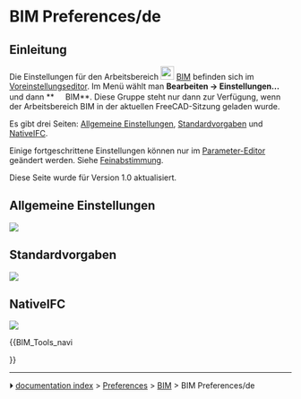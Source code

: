 # BIM Preferences/de
## Einleitung

Die Einstellungen für den Arbeitsbereich <img alt="" src=images/Workbench_BIM.svg  style="width:24px;"> [BIM](BIM_Workbench/de.md) befinden sich im [Voreinstellungseditor](Preferences_Editor/de.md). Im Menü wählt man **Bearbeiten → Einstellungen...** und dann ** <img src="images/Workbench_BIM.svg" width=16px>BIM**. Diese Gruppe steht nur dann zur Verfügung, wenn der Arbeitsbereich BIM in der aktuellen FreeCAD-Sitzung geladen wurde.

Es gibt drei Seiten: [Allgemeine Einstellungen](#Allgemeine_Einstellungen.md), [Standardvorgaben](#Standardvorgaben.md) und [NativeIFC](#NativeIFC.md).

Einige fortgeschrittene Einstellungen können nur im [Parameter-Editor](Std_DlgParameter/de.md) geändert werden. Siehe [Feinabstimmung](Fine-tuning/de#Arbeitsbereich_BIM.md).

Diese Seite wurde für Version 1.0 aktualisiert.



## Allgemeine Einstellungen 

![](images/Preferences_BIM_Page_General_settings.png )



## Standardvorgaben

![](images/Preferences_BIM_Page_Defaults.png )



## NativeIFC

![](images/Preferences_BIM_Page_NativeIFC.png )





{{BIM_Tools_navi

}}



---
⏵ [documentation index](../README.md) > [Preferences](Category_Preferences.md) > [BIM](BIM_Workbench.md) > BIM Preferences/de
